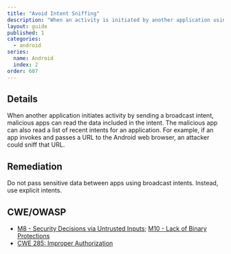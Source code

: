 ```yaml
---
title: "Avoid Intent Sniffing"
description: "When an activity is initiated by another application using a broadcast intent, the data passed in the intent can be read by a malicious app."
layout: guide
published: 1
categories:
  - android
series:
  name: Android
  index: 2
order: 607
--- 
```


## Details 

When another application initiates activity by sending a broadcast intent, malicious apps can read the data included in the intent. The malicious app can also read a list of recent intents for an application. For example, if an app invokes and passes a URL to the Android web browser, an attacker could sniff that URL.

## Remediation

Do not pass sensitive data between apps using broadcast intents. Instead, use explicit intents.

## CWE/OWASP

 * [M8 - Security Decisions via Untrusted Inputs](https://www.owasp.org/index.php/Mobile_Top_10_2014-M8); [M10 - Lack of Binary Protections](https://www.owasp.org/index.php/Mobile_Top_10_2014-M10)
 * [CWE 285: Improper Authorization](http://cwe.mitre.org/data/definitions/285.html)
